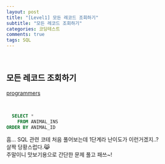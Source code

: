 ```yaml
---
layout: post
title: "[Level1] 모든 레코드 조회하기"
subtitle: "모든 레코드 조회하기"
categories: 코딩테스트
comments: true
tags: SQL
---
```


<br>

## 모든 레코드 조회하기

[programmers](https://programmers.co.kr/learn/courses/30/lessons/59034) <br>

<br>

```sql
  SELECT *
    FROM ANIMAL_INS
ORDER BY ANIMAL_ID
```

흠... SQL 관련 코테 처음 풀어보는데 1단계라 난이도가 이런거겠지..?<br>
살짝 당황스럽다.😹<br>
주말이니 맛보기용으로 간단한 문제 풀고 패쓰~!<br>
